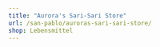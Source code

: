 ```yaml
---
title: "Aurora's Sari-Sari Store"
url: /san-pablo/auroras-sari-sari-store/
shop: Lebensmittel
---
```

